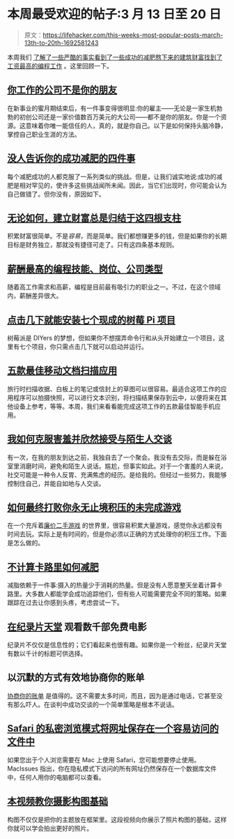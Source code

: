 # 本周最受欢迎的帖子:3 月 13 日至 20 日

> 原文：<https://lifehacker.com/this-weeks-most-popular-posts-march-13th-to-20th-1692581243>

本周我们 [了解了一些严酷的事实](https://lifehacker.com/the-company-you-work-for-is-not-your-friend-1692113529)[看到了一些成功的减肥](http://vitals.lifehacker.com/four-things-nobody-tells-you-about-successful-weight-lo-1691216418)[熬下来的建筑财富](http://twocents.lifehacker.com/no-matter-what-building-wealth-always-comes-down-to-th-1692215227)[找到了工资最高的编程工作](http://lifehacker.com/the-programming-skills-jobs-and-company-types-that-pa-1692152608) 。这里回顾一下。



## [你工作的公司不是你的朋友](http://lifehacker.com/the-company-you-work-for-is-not-your-friend-1692113529)

在新事业的蜜月期结束后，有一件事变得很明显:你的雇主——无论是一家生机勃勃的初创公司还是一家价值数百万美元的大公司——都不是你的朋友。你是一个资源。这意味着你唯一能信任的人，真的，就是你自己。以下是如何保持头脑冷静，掌控自己职业生涯的方法。

## [没人告诉你的成功减肥的四件事](http://vitals.lifehacker.com/four-things-nobody-tells-you-about-successful-weight-lo-1691216418)

每个减肥成功的人都克服了一系列类似的挑战。但是，让我们诚实地说:成功的减肥是相对罕见的，使许多这些挑战闻所未闻。因此，当它们出现时，你可能会认为自己做错了。但你没有，原因如下。

## [无论如何，建立财富总是归结于这四根支柱](http://twocents.lifehacker.com/no-matter-what-building-wealth-always-comes-down-to-th-1692215227)

积累财富很简单。不是*容易*，而是简单。我们都想赚更多的钱，但是如果你的长期目标是财务独立，那就没有捷径可走了。只有这四条基本规则。

## [薪酬最高的编程技能、岗位、公司类型](http://lifehacker.com/the-programming-skills-jobs-and-company-types-that-pa-1692152608)

随着高工作需求和高薪，编程是目前最有吸引力的职业之一。不过，在这个领域内，薪酬差异很大。

## [点击几下就能安装七个现成的树莓 Pi 项目](http://lifehacker.com/seven-ready-made-raspberry-pi-projects-you-can-install-1691368805)

树莓派是 DIYers 的梦想，但如果你不想摆弄命令行和从头开始建立一个项目，这里有七个项目，你只需点击几下就可以启动并运行。

## [五款最佳移动文档扫描应用](http://lifehacker.com/five-best-mobile-document-scanning-apps-1691417781)

旅行时扫描收据、白板上的笔记或信封上的草图可以很容易。最适合这项工作的应用程序可以拍摄快照，可以进行文本识别，将扫描结果保存到云中，以便将来在其他设备上参考，等等。本周，我们来看看能完成这项工作的五款最佳智能手机应用。

## [我如何克服害羞并欣然接受与陌生人交谈](http://lifehacker.com/how-i-got-over-being-shy-and-embraced-talking-to-people-1692295385)

有一次，在我的朋友到达之前，我独自去了一个聚会。我没有去交际，而是躲在浴室里消磨时间，避免和陌生人说话。尴尬，但事实如此。对于一个害羞的人来说，社交可能是一种令人反胃、充满焦虑的经历。是给我的。但经过一些努力，我能够控制住自己，并能自如地与人交谈。

## [如何最终打败你永无止境积压的未完成游戏](http://lifehacker.com/how-to-finally-beat-the-unfinished-games-in-your-never-1691789842)

在一个充斥着[廉价二手游戏](http://lifehacker.com/five-best-places-to-buy-used-games-and-consoles-1637048086) 的世界里，很容易积累大量游戏，感觉你永远都没有时间去玩。实际上是有时间的，但是你必须以正确的方式处理你的积压工作。下面是怎么做的。

## [不计算卡路里如何减肥](http://vitals.lifehacker.com/how-to-lose-weight-without-counting-calories-1691715560)

减脂依赖于一件事:摄入的热量少于消耗的热量。但是没有人愿意整天坐着计算卡路里。大多数人都能学会成功追踪他们，但有些人可能需要完全不同的策略。如果跟踪在过去让你感到头疼，考虑尝试一下。

## [在纪录片天堂](http://lifehacker.com/watch-thousands-of-free-movies-at-documentary-heaven-1691614994) 观看数千部免费电影

纪录片不仅仅是信息性的；它们看起来也很有趣。如果你是一个粉丝，纪录片天堂有数以千计的标题可供选择。

## 以沉默的方式有效地协商你的账单

[协商你的账单](https://lifehacker.com/have-a-bill-haggle-day-to-reduce-your-monthly-expense-1614156154) 是值得的。这不需要太多时间，而且，因为是通过电话，它甚至没有那么吓人。在谈判中成功交谈的一个简单策略是根本不说话。

## [Safari 的私密浏览模式将网址保存在一个容易访问的文件中](http://lifehacker.com/safaris-private-browsing-mode-saves-urls-in-an-easily-a-1691944343)

如果您出于个人浏览需要在 Mac 上使用 Safari，您可能想要停止使用。MacIssues 指出，你在隐私模式下访问的所有网址仍然保存在一个数据库文件中，任何人用你的电脑都可以查看。

## [本视频教你摄影构图基础](http://lifehacker.com/this-video-teaches-you-the-basics-of-photography-compos-1691879883)

构图不仅仅是把你的主题放在框架里。这段视频向你展示了照片构图的基础，这样你就可以学会拍出更好的照片。